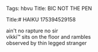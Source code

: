 Tags: hbvu
Title: BIC NOT THE PEN
  
Title:# HAIKU 175394529158  
  
ain't no rapture no sir  
vikki™ sits on the floor and rambles  
observed by thin legged stranger  
